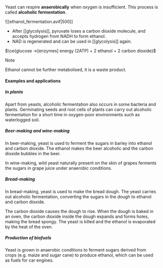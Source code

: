 Yeast can respire **anaerobically** when oxygen is insufficient. This process is called **alcoholic fermentation**.

![[ethanol_fermentation.avif|500]]

- After [[glycolysis]], pyruvate loses a carbon dioxide molecule, and accepts hydrogen from NADH to form ethanol.
- NAD is regenerated and can be used in [[glycolysis]] again.

$\ce{glucose ->[enzymes] energy (2ATP) + 2 ethanol + 2 carbon dioxide}$

> [!note]
> Ethanol cannot be further metabolised, it is a waste product.

#### Examples and applications
##### In plants
Apart from yeasts, alcoholic fermentation also occurs in some bacteria and plants. Germinating seeds and root cells of plants can carry out alcoholic fermentation for a short time in oxygen-poor environments such as waterlogged soil.

##### Beer-making and wine-making
In beer-making, yeast is used to ferment the sugars in barley into ethanol and carbon dioxide. The ethanol makes the beer alcoholic and the carbon dioxide bubbles in the beer.

In wine-making, wild yeast naturally present on the skin of grapes ferments the sugars in grape juice under anaerobic conditions.

##### Bread-making
In bread-making, yeast is used to make the bread dough. The yeast carries out alcoholic fermentation, converting the sugars in the dough to ethanol and carbon dioxide.

The carbon dioxide causes the dough to rise. When the dough is baked in an oven, the carbon dioxide inside the dough expands and forms holes, making the bread spongy. The yeast is killed and the ethanol is evaporated by the heat of the oven.

##### Production of biofuels
Yeast is grown in anaerobic conditions to ferment sugars derived from crops (e.g. maize and sugar cane) to produce ethanol, which can be used as fuels for car engines.
